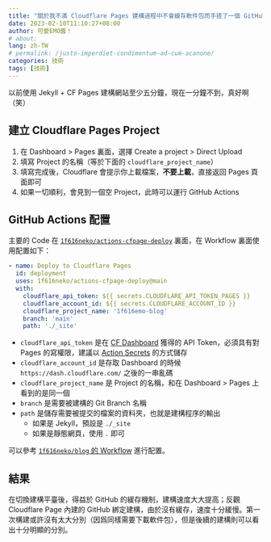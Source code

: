 ```yaml
---
title: "關於我不滿 Cloudflare Pages 建構過程中不會緩存軟件包而手搓了一個 GitHub Actions 這件事"
date: 2023-02-10T11:10:27+08:00
author: 可愛EMO醬！
# about:
lang: zh-TW
# permalink: /justo-imperdiet-condimentum-ad-cum-acanone/
categories: 技術
tags: [技術]
---
```

以前使用 Jekyll + CF Pages 建構網站至少五分鐘，現在一分鐘不到，真好啊（笑）

## 建立 Cloudflare Pages Project
1. 在 Dashboard > Pages 裏面，選擇 Create a project > Direct Upload
2. 填寫 Project 的名稱（等於下面的 `cloudflare_project_name`）
3. 填寫完成後，Cloudflare 會提示你上載檔案，**不要上載**，直接返回 Pages 頁面即可
4. 如果一切順利，會見到一個空 Project，此時可以運行 GitHub Actions

## GitHub Actions 配置
主要的 Code 在 [`1f616neko/actions-cfpage-deploy`](https://github.com/1f616neko/actions-cfpage-deploy) 裏面，在 Workflow 裏面使用配置如下：

```yaml
- name: Deploy to Cloudflare Pages
  id: deployment
  uses: 1f616neko/actions-cfpage-deploy@main
  with:
    cloudflare_api_token: ${{ secrets.CLOUDFLARE_API_TOKEN_PAGES }}
    cloudflare_account_id: ${{ secrets.CLOUDFLARE_ACCOUNT_ID }}
    cloudflare_project_name: '1f616emo-blog'
    branch: 'main'
    path: './_site'
```

* `cloudflare_api_token` 是在 [CF Dashboard](https://dash.cloudflare.com/profile/api-tokens) 獲得的 API Token，必須具有對 Pages 的寫權限，建議以 [Action Secrets](https://docs.github.com/en/actions/security-guides/encrypted-secrets) 的方式儲存
* `cloudflare_account_id` 是存取 Dashboard 的時候 `https://dash.cloudflare.com/` 之後的一串亂碼
* `cloudflare_project_name` 是 Project 的名稱，和在 Dashboard > Pages 上看到的是同一個
* `branch` 是需要被建構的 Git Branch 名稱
* `path` 是儲存需要被提交的檔案的資料夾，也就是建構程序的輸出
  * 如果是 Jekyll，預設是 `./_site`
  * 如果是靜態網頁，使用 `.` 即可

可以參考 [`1f616neko/blog` 的 Workflow](https://github.com/1f616neko/blog/blob/main/.github/workflows/cf-pages-jekyll.yml) 進行配置。

## 結果
在切換建構平臺後，得益於 GitHub 的緩存機制，建構速度大大提高；反觀 Cloudflare Page 內建的 GitHub 綁定建構，由於沒有緩存，速度十分緩慢。第一次構建或許沒有太大分別（因爲同樣需要下載軟件包），但是後續的建構則可以看出十分明顯的分別。




